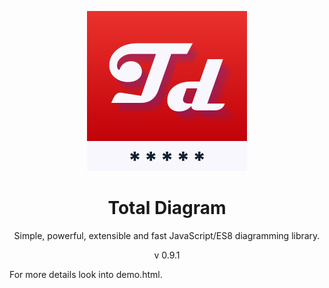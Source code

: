 <p align="center">
<img src="https://raw.githubusercontent.com/dariuszdawidowski/total-diagram/main/total-diagram-logo.png">
</p>
<h1 align="center">
Total Diagram
</h1>
<p align="center">
Simple, powerful, extensible and fast JavaScript/ES8 diagramming library.
<p>
<p align="center">
v 0.9.1
<p>

For more details look into demo.html.